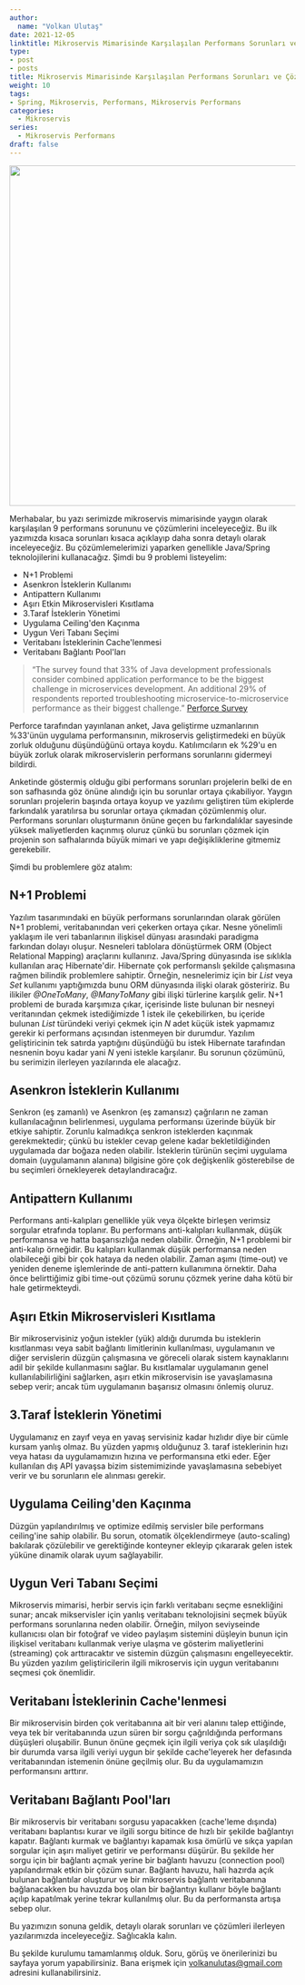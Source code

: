 ```yaml
---
author:
  name: "Volkan Ulutaş"
date: 2021-12-05
linktitle: Mikroservis Mimarisinde Karşılaşılan Performans Sorunları ve Çözümleri
type:
- post
- posts
title: Mikroservis Mimarisinde Karşılaşılan Performans Sorunları ve Çözümleri
weight: 10
tags:
- Spring, Mikroservis, Performans, Mikroservis Performans
categories: 
  - Mikroservis
series:
  - Mikroservis Performans
draft: false
---
```


<img src="/images/performance/1.jpeg" height="600" width="800">

Merhabalar, bu yazı serimizde mikroservis mimarisinde yaygın olarak karşılaşılan 9 performans sorununu ve çözümlerini inceleyeceğiz. Bu ilk yazımızda kısaca sorunları kısaca açıklayıp daha sonra detaylı olarak inceleyeceğiz. Bu çözümlemelerimizi yaparken genellikle Java/Spring teknolojilerini kullanacağız. Şimdi bu 9 problemi listeyelim:

- N+1 Problemi
- Asenkron İsteklerin Kullanımı
- Antipattern Kullanımı
- Aşırı Etkin Mikroservisleri Kısıtlama
- 3.Taraf İsteklerin Yönetimi
- Uygulama Ceiling'den Kaçınma
- Uygun Veri Tabanı Seçimi
- Veritabanı İsteklerinin Cache'lenmesi
- Veritabanı Bağlantı Pool'ları 

> “The survey found that 33% of Java development professionals consider combined application performance to be the biggest challenge in microservices 
> development. An additional 29% of respondents reported troubleshooting microservice-to-microservice performance as their 
> biggest challenge.”
> [Perforce Survey](https://www.perforce.com/)

Perforce tarafından yayınlanan anket, Java geliştirme uzmanlarının %33'ünün uygulama performansının, mikroservis geliştirmedeki en büyük zorluk olduğunu düşündüğünü ortaya koydu. Katılımcıların ek %29'u en büyük zorluk olarak mikroservislerin performans sorunlarını gidermeyi bildirdi.

Anketinde göstermiş olduğu gibi performans sorunları projelerin belki de en son safhasında göz önüne alındığı için bu sorunlar ortaya çıkabiliyor. Yaygın sorunları projelerin başında ortaya koyup ve yazılımı geliştiren tüm ekiplerde farkındalık yaratılırsa bu sorunlar ortaya çıkmadan çözümlenmiş olur. Performans sorunları oluşturmanın önüne geçen bu farkındalıklar sayesinde yüksek maliyetlerden kaçınmış oluruz çünkü bu sorunları çözmek için projenin son safhalarında büyük mimari ve yapı değişikliklerine gitmemiz gerekebilir.

Şimdi bu problemlere göz atalım: 

## N+1 Problemi

Yazılım tasarımındaki en büyük performans sorunlarından olarak görülen N+1 problemi, veritabanından veri çekerken ortaya çıkar. Nesne yönelimli yaklaşım ile veri tabanlarının ilişkisel dünyası arasındaki paradigma farkından dolayı oluşur. Nesneleri tablolara dönüştürmek ORM (Object Relational Mapping) araçlarını kullanırız. Java/Spring dünyasında ise sıklıkla kullanılan araç Hibernate'dir. Hibernate çok performanslı şekilde çalışmasına rağmen bilindik problemlere sahiptir. Örneğin, nesnelerimiz için bir _List_ veya _Set_ kullanımı yaptığımızda bunu ORM dünyasında ilişki olarak gösteririz. Bu ilikiler _@OneToMany_, _@ManyToMany_ gibi ilişki türlerine karşılık gelir. N+1 problemi de burada karşımıza çıkar, içerisinde liste bulunan bir nesneyi veritanından çekmek istediğimizde 1 istek ile çekebilirken, bu içeride bulunan _List_ türündeki veriyi çekmek için _N_ adet küçük istek yapmamız gerekir ki performans açısından istenmeyen bir durumdur. Yazılım geliştiricinin tek satırda yaptığını düşündüğü bu istek Hibernate tarafından nesnenin boyu kadar yani _N_ yeni istekle karşılanır. Bu sorunun çözümünü, bu serimizin ilerleyen yazılarında ele alacağız. 

## Asenkron İsteklerin Kullanımı

Senkron (eş zamanlı) ve Asenkron (eş zamansız) çağrıların ne zaman kullanılacağının belirlenmesi, uygulama performansı üzerinde büyük bir etkiye sahiptir. Zorunlu kalmadıkça senkron isteklerden kaçınmak gerekmektedir; çünkü bu istekler cevap gelene kadar bekletildiğinden uygulamada dar boğaza neden olabilir. İsteklerin türünün seçimi uygulama domain (uygulamanın alanına) bilgisine göre çok değişkenlik gösterebilse de bu seçimleri örnekleyerek detaylandıracağız.

## Antipattern Kullanımı

Performans anti-kalıpları genellikle yük veya ölçekte birleşen verimsiz sorgular etrafında toplanır. Bu performans anti-kalıpları kullanmak, düşük performansa ve hatta başarısızlığa neden olabilir. Örneğin, N+1 problemi bir anti-kalıp örneğidir. Bu kalıpları kullanmak düşük performansa neden olabileceği gibi bir çok hataya da neden olabilir. Zaman aşımı (time-out) ve yeniden deneme işlemlerinde de anti-pattern kullanımına örnektir. Daha önce belirttiğimiz gibi time-out çözümü sorunu çözmek yerine daha kötü bir hale getirmekteydi. 

## Aşırı Etkin Mikroservisleri Kısıtlama

Bir mikroservisiniz yoğun istekler (yük) aldığı durumda bu isteklerin kısıtlanması veya sabit bağlantı limitlerinin kullanılması, uygulamanın ve diğer servislerin düzgün çalışmasına ve göreceli olarak sistem kaynaklarını adil bir şekilde kullanmasını sağlar. Bu kısıtlamalar uygulamanın genel kullanılabilirliğini sağlarken, aşırı etkin mikroservisin ise yavaşlamasına sebep verir; ancak tüm uygulamanın başarısız olmasını önlemiş oluruz.

## 3.Taraf İsteklerin Yönetimi
Uygulamanız en zayıf veya en yavaş servisiniz kadar hızlıdır diye bir cümle kursam yanlış olmaz. Bu yüzden yapmış olduğunuz 3. taraf isteklerinin hızı veya hatası da uygulamamızın hızına ve performansına etki eder. Eğer kullanılan dış API yavaşsa bizim sistemimizinde yavaşlamasına sebebiyet verir ve bu sorunların ele alınması gerekir. 

## Uygulama Ceiling'den Kaçınma

Düzgün yapılandırılmış ve optimize edilmiş servisler bile performans ceiling'ine sahip olabilir. Bu sorun, otomatik ölçeklendirmeye (auto-scaling) bakılarak çözülebilir ve gerektiğinde konteyner ekleyip çıkararak gelen istek yüküne dinamik olarak uyum sağlayabilir.

##  Uygun Veri Tabanı Seçimi
Mikroservis mimarisi, herbir servis için farklı veritabanı seçme esnekliğini sunar; ancak mikservisler için yanlış veritabanı teknolojisini seçmek büyük performans sorunlarına neden olabilir. Örneğin, milyon seviyseinde kullanıcısı olan bir fotoğraf ve video paylaşım sistemini düşleyin bunun için ilişkisel veritabanı kullanmak veriye ulaşma ve gösterim maliyetlerini (streaming) çok arttıracaktır ve sistemin düzgün çalışmasını engelleyecektir.
Bu yüzden yazılım geliştiricilerin ilgili mikroservis için uygun veritabanını seçmesi çok önemlidir. 

## Veritabanı İsteklerinin Cache'lenmesi
Bir mikroservisin birden çok veritabanına ait bir veri alanını talep ettiğinde, veya tek bir veritabanında uzun süren bir sorgu çağrıldığında performans düşüşleri oluşabilir. Bunun önüne geçmek için ilgili veriya çok sık ulaşıldığı bir durumda varsa ilgili veriyi uygun bir şekilde cache'leyerek her defasında veritabanından istemenin önüne geçilmiş olur. Bu da uygulamamızın performansını arttırır.

## Veritabanı Bağlantı Pool'ları 
Bir mikroservis bir veritabanı sorgusu yapacakken (cache'leme dışında) veritabanı baplantısı kurar ve ilgili sorgu bitince de hızlı bir şekilde bağlantıyı kapatır. Bağlantı kurmak ve bağlantıyı kapamak kısa ömürlü ve sıkça yapılan sorgular için aşırı maliyet getirir ve performansı düşürür. Bu şekilde her sorgu için bir bağlantı açmak yerine bir bağlantı havuzu (connection pool) yapılandırmak etkin bir çözüm sunar. Bağlantı havuzu, hali hazırda açık bulunan bağlantılar oluşturur ve bir mikroservis bağlantı veritabanına bağlanacakken bu havuzda boş olan bir bağlantıyı kullanır böyle bağlantı açılıp kapatılmak yerine tekrar kullanılmış olur. Bu da performansta artışa sebep olur.

Bu yazımızın sonuna geldik, detaylı olarak sorunları ve çözümleri ilerleyen yazılarımızda inceleyeceğiz. Sağlıcakla kalın.

Bu şekilde kurulumu tamamlanmış olduk. Soru, görüş ve önerilerinizi bu sayfaya yorum yapabilirsiniz. Bana erişmek için volkanulutas@gmail.com adresini kullanabilirsiniz.